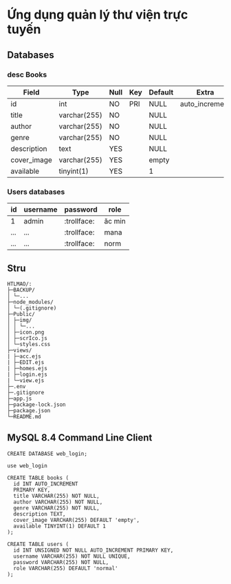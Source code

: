 # Ứng dụng quản lý thư viện trực tuyến

## Databases

### desc Books

| Field       | Type         | Null | Key | Default | Extra          |
| ----------- | ------------ | ---- | --- | ------- | -------------- |
| id          | int          | NO   | PRI | NULL    | auto_increment |
| title       | varchar(255) | NO   |     | NULL    |                |
| author      | varchar(255) | NO   |     | NULL    |                |
| genre       | varchar(255) | NO   |     | NULL    |                |
| description | text         | YES  |     | NULL    |                |
| cover_image | varchar(255) | YES  |     | empty   |                |
| available   | tinyint(1)   | YES  |     | 1       |                |

### Users databases

| id  | username | password    | role   |
| --- | -------- | ----------- | ------ |
| 1   | admin    | :trollface: | ăc min |
| ... | ...      | :trollface: | mana   |
| ... | ...      | :trollface: | norm   |

## Stru

```
HTLMAO/:
├─BACKUP/
│ └─...
├─node_modules/
│ └─(.gitignore)
├─Public/
│ ├─img/
│ │ └─...
│ ├─icon.png
│ ├─scrIco.js
│ └─styles.css
├─views/
| ├─acc.ejs
| ├─EDIT.ejs
| ├─homes.ejs
| ├─login.ejs
| └─view.ejs
├─.env
├─.gitignore
├─app.js
├─package-lock.json
├─package.json
└─README.md
```

## MySQL 8.4 Command Line Client

`CREATE DATABASE web_login;`

`use web_login`

```
CREATE TABLE books (
  id INT AUTO_INCREMENT
  PRIMARY KEY,
  title VARCHAR(255) NOT NULL,
  author VARCHAR(255) NOT NULL,
  genre VARCHAR(255) NOT NULL,
  description TEXT,
  cover_image VARCHAR(255) DEFAULT 'empty',
  available TINYINT(1) DEFAULT 1
);
```

```
CREATE TABLE users (
  id INT UNSIGNED NOT NULL AUTO_INCREMENT PRIMARY KEY,
  username VARCHAR(255) NOT NULL UNIQUE,
  password VARCHAR(255) NOT NULL,
  role VARCHAR(255) DEFAULT 'normal'
);
```

